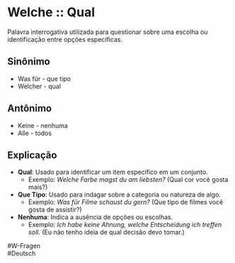 # Welche :: Qual
Palavra interrogativa utilizada para questionar sobre uma escolha ou identificação entre opções específicas.

## Sinônimo
- Was für - que tipo  
- Welcher - qual  

## Antônimo
- Keine - nenhuma  
- Alle - todos  

## Explicação
- **Qual**: Usado para identificar um item específico em um conjunto.
  - Exemplo: *Welche Farbe magst du am liebsten?* (Qual cor você gosta mais?)
- **Que Tipo**: Usado para indagar sobre a categoria ou natureza de algo.
  - Exemplo: *Was für Filme schaust du gern?* (Que tipo de filmes você gosta de assistir?)
- **Nenhuma**: Indica a ausência de opções ou escolhas.
  - Exemplo: *Ich habe keine Ahnung, welche Entscheidung ich treffen soll.* (Eu não tenho ideia de qual decisão devo tomar.)

#W-Fragen  
#Deutsch
